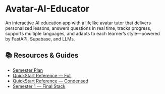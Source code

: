 # Avatar-AI-Educator

An interactive AI education app with a lifelike avatar tutor that delivers personalized lessons, answers questions in real time, tracks progress, supports multiple languages, and adapts to each learner’s style—powered by FastAPI, Supabase, and LLMs.

## 📚 Resources & Guides
- [Semester Plan](docs/Semester_Plan.md)
- [QuickStart Reference — Full](docs/QuickStart_Reference_Guide.md)
- [QuickStart Reference — Condensed](docs/QuickStart_Reference_Guide_Condensed.md)
- [Semester 1 — Final Stack](docs/Semester-1_Final_Stack.md)

